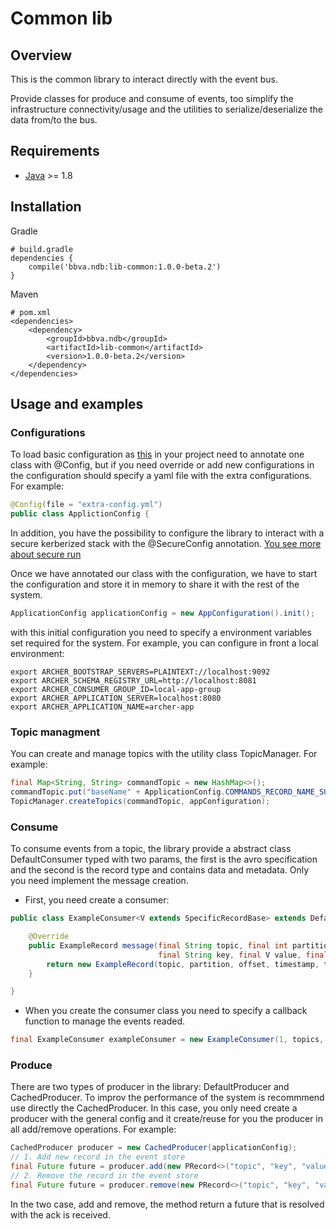 Common lib
==================

## Overview

This is the common library to interact directly with the event bus. 

Provide classes for produce and consume of events, too  simplify the infrastructure connectivity/usage and the utilities to serialize/deserialize the data from/to the bus.

## Requirements

* [Java](https://www.java.com) >= 1.8

## Installation

Gradle
```text/plain
# build.gradle
dependencies {
	compile('bbva.ndb:lib-common:1.0.0-beta.2')
}
```

Maven
```text/plain
# pom.xml
<dependencies>
    <dependency>
        <groupId>bbva.ndb</groupId>
        <artifactId>lib-common</artifactId>
        <version>1.0.0-beta.2</version>
    </dependency>
</dependencies>
```


## Usage and examples

### Configurations

To load basic configuration as [this](src/main/resources/common-config.yml) in your project need to annotate one class with @Config, but if you need override or add new configurations in the configuration should specify a yaml file with the extra configurations. For example:
``` java
@Config(file = "extra-config.yml")
public class ApplictionConfig {

```

In addition, you have the possibility to configure the library to interact with a secure kerberized stack with the @SecureConfig annotation. 
[You see more about secure run](kerberos.md)

Once we have annotated our class with the configuration, we have to start the configuration and store it in memory to share it with the rest of the system.
```java
ApplicationConfig applicationConfig = new AppConfiguration().init();
```

with this initial configuration you need to specify a environment variables set required for the system. For example, you can configure in front a local environment:
```
export ARCHER_BOOTSTRAP_SERVERS=PLAINTEXT://localhost:9092
export ARCHER_SCHEMA_REGISTRY_URL=http://localhost:8081
export ARCHER_CONSUMER_GROUP_ID=local-app-group
export ARCHER_APPLICATION_SERVER=localhost:8080
export ARCHER_APPLICATION_NAME=archer-app
```

### Topic managment

You can create and manage topics with the utility class TopicManager. For example:
```java
final Map<String, String> commandTopic = new HashMap<>();
commandTopic.put("baseName" + ApplicationConfig.COMMANDS_RECORD_NAME_SUFFIX, ApplicationConfig.COMMANDS_RECORD_TYPE);
TopicManager.createTopics(commandTopic, appConfiguration);
```


### Consume
To consume events from a topic, the library provide a abstract class DefaultConsumer typed with two params, the first is the avro specification and the second is the record type and contains data and metadata. Only you need implement the message creation.
- First, you need create a consumer:
```java
public class ExampleConsumer<V extends SpecificRecordBase> extends DefaultConsumer<V, ExampleRecord> {

    @Override
    public ExampleRecord message(final String topic, final int partition, final long offset, final long timestamp, final TimestampType timestampType,
                                 final String key, final V value, final RecordHeaders headers) {
        return new ExampleRecord(topic, partition, offset, timestamp, timestampType, key, value, headers);
    }

}

```
- When you create the consumer class you need to specify a callback function to manage the events readed.
```java
final ExampleConsumer exampleConsumer = new ExampleConsumer(1, topics, callbackFunction, configuration);
```

### Produce
There are two types of producer in the library: DefaultProducer and CachedProducer. To improv the performance of the system is recommmend use directly the CachedProducer. In this case, you only need create a producer with the general config and it create/reuse for you the producer in all add/remove operations. For example:
```java
CachedProducer producer = new CachedProducer(applicationConfig);
// 1. Add new record in the event store
final Future future = producer.add(new PRecord<>("topic", "key", "value", new RecordHeaders()), producerCallback);
// 2. Remove the record in the event store
final Future future = producer.remove(new PRecord<>("topic", "key", "value", new RecordHeaders()), String.class, producerCallback);
```
In the two case, add and remove, the method return a future that is resolved with the ack is received.
